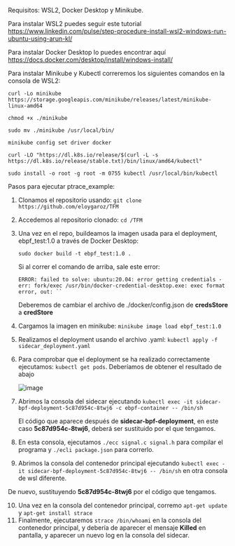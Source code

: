 Requisitos:
WSL2, Docker Desktop y Minikube.


Para instalar WSL2 puedes seguir este tutorial https://www.linkedin.com/pulse/step-procedure-install-wsl2-windows-run-ubuntu-using-arun-kl/


Para instalar Docker Desktop lo puedes encontrar aquí https://docs.docker.com/desktop/install/windows-install/

Para instalar Minikube y Kubectl correremos los siguientes comandos en la consola de WSL2:

```curl -Lo minikube https://storage.googleapis.com/minikube/releases/latest/minikube-linux-amd64```

```chmod +x ./minikube```

```sudo mv ./minikube /usr/local/bin/```

```minikube config set driver docker```

```curl -LO "https://dl.k8s.io/release/$(curl -L -s https://dl.k8s.io/release/stable.txt)/bin/linux/amd64/kubectl"``` 

```sudo install -o root -g root -m 0755 kubectl /usr/local/bin/kubectl```

Pasos para ejecutar ptrace_example:
1. Clonamos el repositorio usando: ```git clone https://github.com/eloygaroz/TFM```
2. Accedemos al repositorio clonado: ```cd /TFM```
3. Una vez en el repo, buildeamos la imagen usada para el deployment, ebpf_test:1.0 a través de Docker Desktop:
   
   ```sudo docker build -t ebpf_test:1.0 .```

   Si al correr el comando de arriba, sale este error:

   ```ERROR: failed to solve: ubuntu:20.04: error getting credentials - err: fork/exec /usr/bin/docker-credential-desktop.exe: exec format error, out: `` ```

   Deberemos de cambiar el archivo de ./docker/config.json de **credsStore** a **credStore**
   

5. Cargamos la imagen en minikube: ```minikube image load ebpf_test:1.0```
6. Realizamos el deployment usando el archivo .yaml: ```kubectl apply -f sidecar_deployment.yaml```
7. Para comprobar que el deployment se ha realizado correctamente ejecutamos: ```kubectl get pods```. Deberíamos de obtener el resultado de abajo

      ![image](https://github.com/eloygaroz/TFM/assets/62937614/37977fb5-7fd0-48ab-886a-d4139d509b8b)
  
8. Abrimos la consola del sidecar ejecutando ```kubectl exec -it sidecar-bpf-deployment-5c87d954c-8twj6 -c ebpf-container -- /bin/sh```

    El código que aparece después de **sidecar-bpf-deployment**, en este caso **5c87d954c-8twj6**, deberá ser sustituido por el que tengamos.

9. En esta consola, ejecutamos ```./ecc signal.c signal.h``` para compilar el programa y ```./ecli package.json``` para correrlo.

10. Abrimos la consola del contenedor principal ejecutando ```kubectl exec -it sidecar-bpf-deployment-5c87d954c-8twj6 -- /bin/sh``` en otra consola de wsl diferente.

De nuevo, sustituyendo **5c87d954c-8twj6** por el código que tengamos.

10. Una vez en la consola del contenedor principal, corremo ```apt-get update``` y ```apt-get install strace```
11. Finalmente, ejecutaremos ```strace /bin/whoami``` en la consola del contenedor principal, y debería de aparecer el mensaje **Killed** en pantalla, y aparecer un nuevo log en la consola del sidecar.
